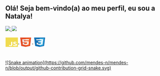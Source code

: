 <h2>Olá! Seja bem-vindo(a) ao meu perfil, eu sou a Natalya!</h2>

 <div>
  <a href="https://github.com/mendes-n">
  <img height="180em" src="https://github-readme-stats.vercel.app/api?username=mendes-n&show_icons=true&theme=tokyonight&include_all_commits=true&count_private=true"/>
  <img height="180em" src="https://github-readme-stats.vercel.app/api/top-langs/?username=mendes-n&layout=compact&langs_count=6&theme=tokyonight"/>
</div>
<div style="display: inline_block"><br>
  <img align="center" alt="Js" height="30" width="40" src="https://raw.githubusercontent.com/devicons/devicon/master/icons/javascript/javascript-plain.svg">
  <img align="center" alt="HTML" height="30" width="40" src="https://raw.githubusercontent.com/devicons/devicon/master/icons/html5/html5-original.svg">
  <img align="center" alt="CSS" height="30" width="40" src="https://raw.githubusercontent.com/devicons/devicon/master/icons/css3/css3-original.svg">
</div>
 
 <br>
 
  ###
 
<div> 
  ![Snake animation](https://github.com/mendes-n/mendes-n/blob/output/github-contribution-grid-snake.svg)

</div>
